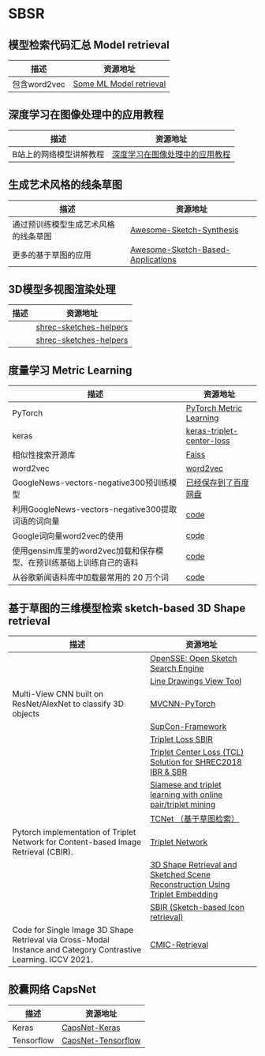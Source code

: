 # SBSR
## 模型检索代码汇总 Model retrieval
|描述|资源地址|
|-----|-----|
|包含word2vec|[Some ML Model retrieval](https://github.com/iofu728/Model_retrieval)<br>|


## 深度学习在图像处理中的应用教程
|描述|资源地址|
|-----|-----|
|B站上的网络模型讲解教程|[深度学习在图像处理中的应用教程](https://github.com/WZMIAOMIAO/deep-learning-for-image-processing "B站视频")<br>|


## 生成艺术风格的线条草图
|描述|资源地址|
|-----|-----|
|通过预训练模型生成艺术风格的线条草图|[Awesome-Sketch-Synthesis](https://github.com/MarkMoHR/Awesome-Sketch-Synthesis "通过预训练模型生成艺术风格的线条草图 A collection of papers about Sketch Synthesis (Generation). Mainly focus on stroke-level vector sketch synthesis.")<br>|
|更多的基于草图的应用|[Awesome-Sketch-Based-Applications](https://github.com/MarkMoHR/Awesome-Sketch-Based-Applications "更多的基于草图的应用")<br>|


## 3D模型多视图渲染处理
|描述|资源地址|
|-----|-----|
||[shrec-sketches-helpers](https://github.com/twuilliam/shrec-sketches-helpers)<br>|
||[shrec-sketches-helpers](https://github.com/FutureXZC/shrec-sketches-helpers)<br>|


## 度量学习 Metric Learning
|描述|资源地址|
|-----|-----|
|PyTorch|[PyTorch Metric Learning](https://github.com/KevinMusgrave/pytorch-metric-learning/blob/master/examples/notebooks/TrainWithClassifier.ipynb "度量学习示例教程")|
|keras|[keras-triplet-center-loss](https://github.com/popcornell/keras-triplet-center-loss)|
|相似性搜索开源库|[Faiss](https://github.com/facebookresearch/faiss)|
|word2vec|[word2vec](https://github.com/danielfrg/word2vec)|
|GoogleNews-vectors-negative300预训练模型|[已经保存到了百度网盘](https://blog.csdn.net/sunny_ran123/article/details/109098539)|
|利用GoogleNews-vectors-negative300提取词语的词向量|[code](https://ask.csdn.net/questions/7470050)|
|Google词向量word2vec的使用|[code](https://www.cnblogs.com/demo-deng/p/9705108.html)|
|使用gensim库里的word2vec加载和保存模型、在预训练基础上训练自己的语料|[code](https://blog.csdn.net/sinat_28375239/article/details/109024745?utm_medium=distribute.pc_relevant.none-task-blog-2~default~baidujs_title~default-1.opensearchhbase&spm=1001.2101.3001.4242.2)|
|从谷歌新闻语料库中加载最常用的 20 万个词|[code](https://blog.csdn.net/fgg1234567890/article/details/112974650?spm=1001.2101.3001.6650.8&utm_medium=distribute.pc_relevant.none-task-blog-2%7Edefault%7EBlogCommendFromBaidu%7Edefault-8.fixedcolumn&depth_1-utm_source=distribute.pc_relevant.none-task-blog-2%7Edefault%7EBlogCommendFromBaidu%7Edefault-8.fixedcolumn)|

## 基于草图的三维模型检索 sketch-based 3D Shape retrieval
|描述|资源地址|
|-----|-----|
||[OpenSSE: Open Sketch Search Engine](https://github.com/zddhub/opensse)<br>|
||[Line Drawings View Tool](https://github.com/zddhub/trianglemesh)<br>|
|Multi-View CNN built on ResNet/AlexNet to classify 3D objects|[MVCNN-PyTorch](https://github.com/RBirkeland/MVCNN-PyTorch)|
||[SupCon-Framework](https://github.com/ivanpanshin/SupCon-Framework)<br>|
||[Triplet Loss SBIR](https://github.com/TuBui/Triplet_Loss_SBIR)<br>|
||[Triplet Center Loss (TCL) Solution for SHREC2018 IBR & SBR](https://github.com/xlliu7/Shrec2018_TripletCenterLoss.pytorch)<br>|
||[Siamese and triplet learning with online pair/triplet mining](https://github.com/adambielski/siamese-triplet)<br>|
||[TCNet （基于草图检索）](https://github.com/avalonstrel/TCNet)<br>|
|Pytorch implementation of Triplet Network for Content-based Image Retrieval (CBIR).<br>|[Triplet Network](https://github.com/thainguyentrong/triplet-net)<br>|
||[3D Shape Retrieval and Sketched Scene Reconstruction Using Triplet Embedding](https://github.com/Madalaski/MattRedmondL3Project)<br>|
||[SBIR (Sketch-based Icon retrieval)](https://github.com/emizzz/Sketch-to-Icon-Paper-Code)<br>|
|Code for Single Image 3D Shape Retrieval via Cross-Modal Instance and Category Contrastive Learning. ICCV 2021.<br>|[CMIC-Retrieval](https://github.com/IGLICT/IBSR_jittor)<br>|


## 胶囊网络 CapsNet
|描述|资源地址|
|-----|-----|
|Keras|[CapsNet-Keras](https://github.com/XifengGuo/CapsNet-Keras)|
|Tensorflow|[CapsNet-Tensorflow](https://github.com/naturomics/CapsNet-Tensorflow)|


